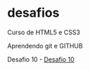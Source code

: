 # desafios
 Curso de HTML5 e CSS3
 
 Aprendendo git e GITHUB

 Desafio 10 -
 <a href="https://expeditojefferson.github.io/desafios/desafio010/">Desafio 10</a>
